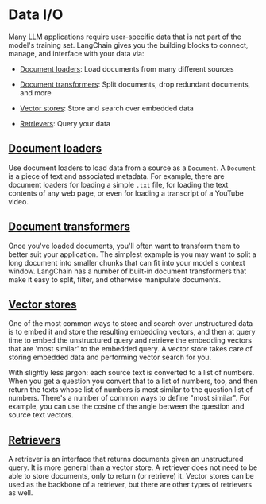 # Data I/O

Many LLM applications require user-specific data that is not part of the model's training set. LangChain gives you the 
building blocks to connect, manage, and interface with your data via:

- [Document loaders](#document-loaders): Load documents from many different sources

- [Document transformers](#document-transformers): Split documents, drop redundant documents, and more

- [Vector stores](#vector-stores): Store and search over embedded data

- [Retrievers](#retrievers): Query your data


## [Document loaders](./data_io/document_loaders.html)

Use document loaders to load data from a source as a `Document`. A `Document` is a piece of text 
and associated metadata. For example, there are document loaders for loading a simple `.txt` file, for loading the text 
contents of any web page, or even for loading a transcript of a YouTube video.

## [Document transformers](./data_io/text_splitters.html)

Once you've loaded documents, you'll often want to transform them to better suit your application. The simplest example
is you may want to split a long document into smaller chunks that can fit into your model's context window. LangChain
has a number of built-in document transformers that make it easy to split, filter, and otherwise manipulate documents.

## [Vector stores](./data_io/vectorstores.html)

One of the most common ways to store and search over unstructured data is to embed it and store the resulting embedding
vectors, and then at query time to embed the unstructured query and retrieve the embedding vectors that are 
'most similar' to the embedded query. A vector store takes care of storing embedded data and performing vector search 
for you.

With slightly less jargon: each source text is converted to a list of numbers. When you get a question you convert that 
to a list of numbers, too, and then return the texts whose list of numbers is most similar to the question list of 
numbers. There's a number of common ways to define "most similar". For example, you can use the cosine of the angle 
between the question and source text vectors.

## [Retrievers](./data_io/retrievers.html)

A retriever is an interface that returns documents given an unstructured query. It is more general than a vector store.
A retriever does not need to be able to store documents, only to return (or retrieve) it. Vector stores can be used
as the backbone of a retriever, but there are other types of retrievers as well.